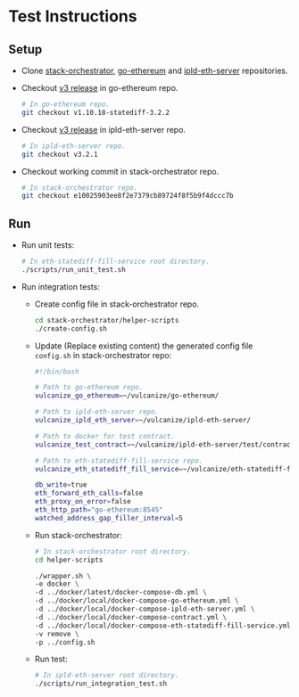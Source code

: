 # Test Instructions

## Setup

- Clone [stack-orchestrator](https://github.com/vulcanize/stack-orchestrator), [go-ethereum](https://github.com/vulcanize/go-ethereum) and [ipld-eth-server](https://github.com/vulcanize/ipld-eth-server) repositories.

- Checkout [v3 release](https://github.com/vulcanize/go-ethereum/releases/tag/v1.10.18-statediff-3.2.2) in go-ethereum repo.
  ```bash
  # In go-ethereum repo.
  git checkout v1.10.18-statediff-3.2.2
  ```

- Checkout [v3 release](https://github.com/vulcanize/ipld-eth-server/releases/tag/v3.2.1) in ipld-eth-server repo.
  ```bash
  # In ipld-eth-server repo.
  git checkout v3.2.1
  ```

- Checkout working commit in stack-orchestrator repo.
  ```bash
  # In stack-orchestrator repo.
  git checkout e10025903ee8f2e7379cb89724f8f5b9f4dccc7b
  ```

## Run

- Run unit tests:

  ```bash
  # In eth-statediff-fill-service root directory.
  ./scripts/run_unit_test.sh
  ```

- Run integration tests:
  - Create config file in stack-orchestrator repo.
    ```bash
    cd stack-orchestrator/helper-scripts
    ./create-config.sh
    ```

  - Update (Replace existing content) the generated config file `config.sh` in stack-orchestrator repo:
    ```bash
    #!/bin/bash

    # Path to go-ethereum repo.
    vulcanize_go_ethereum=~/vulcanize/go-ethereum/

    # Path to ipld-eth-server repo.
    vulcanize_ipld_eth_server=~/vulcanize/ipld-eth-server/

    # Path to docker for test contract.
    vulcanize_test_contract=~/vulcanize/ipld-eth-server/test/contract

    # Path to eth-statediff-fill-service repo.
    vulcanize_eth_statediff_fill_service=~/vulcanize/eth-statediff-fill-service/

    db_write=true
    eth_forward_eth_calls=false
    eth_proxy_on_error=false
    eth_http_path="go-ethereum:8545"
    watched_address_gap_filler_interval=5
    ```

  - Run stack-orchestrator:
    ```bash
    # In stack-orchestrator root directory.
    cd helper-scripts

    ./wrapper.sh \
    -e docker \
    -d ../docker/latest/docker-compose-db.yml \
    -d ../docker/local/docker-compose-go-ethereum.yml \
    -d ../docker/local/docker-compose-ipld-eth-server.yml \
    -d ../docker/local/docker-compose-contract.yml \
    -d ../docker/local/docker-compose-eth-statediff-fill-service.yml \
    -v remove \
    -p ../config.sh
    ```

  - Run test:
    ```bash
    # In ipld-eth-server root directory.
    ./scripts/run_integration_test.sh
    ```
